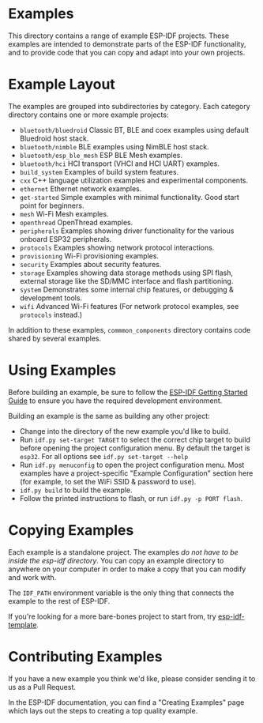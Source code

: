 # Examples

This directory contains a range of example ESP-IDF projects. These examples are intended to demonstrate parts of the ESP-IDF functionality, and to provide code that you can copy and adapt into your own projects.

# Example Layout

The examples are grouped into subdirectories by category. Each category directory contains one or more example projects:

* `bluetooth/bluedroid` Classic BT, BLE and coex examples using default Bluedroid host stack.
* `bluetooth/nimble` BLE examples using NimBLE host stack.
* `bluetooth/esp_ble_mesh` ESP BLE Mesh examples.
* `bluetooth/hci` HCI transport (VHCI and HCI UART) examples.
* `build_system` Examples of build system features.
* `cxx` C++ language utilization examples and experimental components.
* `ethernet` Ethernet network examples.
* `get-started` Simple examples with minimal functionality. Good start point for beginners.
* `mesh` Wi-Fi Mesh examples.
* `openthread` OpenThread examples.
* `peripherals` Examples showing driver functionality for the various onboard ESP32 peripherals.
* `protocols` Examples showing network protocol interactions.
* `provisioning` Wi-Fi provisioning examples.
* `security` Examples about security features.
* `storage` Examples showing data storage methods using SPI flash, external storage like the SD/MMC interface and flash partitioning.
* `system` Demonstrates some internal chip features, or debugging & development tools.
* `wifi` Advanced Wi-Fi features (For network protocol examples, see `protocols` instead.)

In addition to these examples, `commmon_components` directory contains code shared by several examples.

# Using Examples

Before building an example, be sure to follow the [ESP-IDF Getting Started Guide](https://idf.espressif.com/) to ensure you have the required development environment.

Building an example is the same as building any other project:

* Change into the directory of the new example you'd like to build.
* Run `idf.py set-target TARGET` to select the correct chip target to build before opening the project configuration menu. By default the target is `esp32`. For all options see `idf.py set-target --help`
* Run `idf.py menuconfig` to open the project configuration menu. Most examples have a project-specific "Example Configuration" section here (for example, to set the WiFi SSID & password to use).
* `idf.py build` to build the example.
* Follow the printed instructions to flash, or run `idf.py -p PORT flash`.

# Copying Examples

Each example is a standalone project. The examples *do not have to be inside the esp-idf directory*. You can copy an example directory to anywhere on your computer in order to make a copy that you can modify and work with.

The `IDF_PATH` environment variable is the only thing that connects the example to the rest of ESP-IDF.

If you're looking for a more bare-bones project to start from, try [esp-idf-template](https://github.com/espressif/esp-idf-template).

# Contributing Examples

If you have a new example you think we'd like, please consider sending it to us as a Pull Request.

In the ESP-IDF documentation, you can find a "Creating Examples" page which lays out the steps to creating a top quality example.

